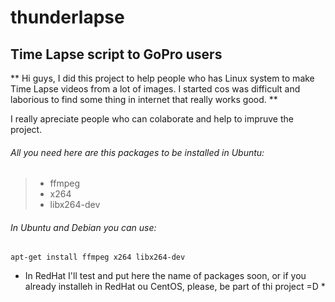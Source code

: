 # thunderlapse
## Time Lapse script to GoPro users

** Hi guys, I did this project to help people who has Linux system to make Time Lapse videos from a lot of images. I started cos was difficult and laborious to find some thing in internet that really works good. **

I really apreciate people who can colaborate and help to impruve the project.

###### All you need here are this packages to be installed in Ubuntu:
> - ffmpeg
> - x264
> - libx264-dev

###### In Ubuntu and Debian you can use:
`apt-get install ffmpeg x264 libx264-dev`

* In RedHat I'll test and put here the name of packages soon, or if you already installeh in RedHat ou CentOS, please, be part of thi project =D *

